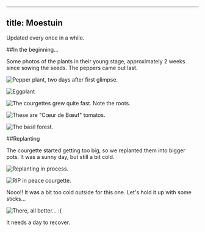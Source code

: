 ---------------
title: Moestuin
---------------

Updated every once in a while.

##In the beginning...

Some photos of the plants in their young stage, approximately 2 weeks since
sowing the seeds. The peppers came out last.

![Pepper plant, two days after first glimpse.](peper.png "Pepper")

![Eggplant](aubergine.png "Eggplant")

![The courgettes grew quite fast. Note the roots.](courgette.png "Courgette")

![These are "Cœur de Bœuf" tomatos.](tomaat.png "Cœur de Bœuf tomatos")

![The basil forest.](basilicum.png "Young basil plants")

##Replanting

The courgette started getting too big, so we replanted them into bigger pots.
It was a sunny day, but still a bit cold.

![Replanting in process.](replant.png)

![RIP in peace courgette.](RIP.png)

Nooo!! It was a bit too cold outside for this one. Let's hold it up with some
sticks...

![There, all better... :(](problem_solved.png)

It needs a day to recover.
